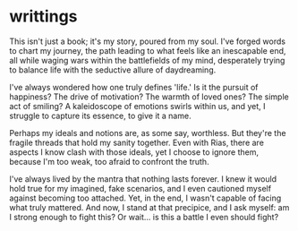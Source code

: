 # writtings

This isn't just a book; it's my story, poured from my soul. I've forged words to chart my journey, the path leading to what feels like an inescapable end, all while waging wars within the battlefields of my mind, desperately trying to balance life with the seductive allure of daydreaming.

I've always wondered how one truly defines 'life.' Is it the pursuit of happiness? The drive of motivation? The warmth of loved ones? The simple act of smiling? A kaleidoscope of emotions swirls within us, and yet, I struggle to capture its essence, to give it a name.

Perhaps my ideals and notions are, as some say, worthless. But they're the fragile threads that hold my sanity together. Even with Rias, there are aspects I know clash with those ideals, yet I choose to ignore them, because I'm too weak, too afraid to confront the truth.

I've always lived by the mantra that nothing lasts forever. I knew it would hold true for my imagined, fake scenarios, and I even cautioned myself against becoming too attached. Yet, in the end, I wasn't capable of facing what truly mattered. And now, I stand at that precipice, and I ask myself: am I strong enough to fight this? Or wait... is this a battle I even should fight?

